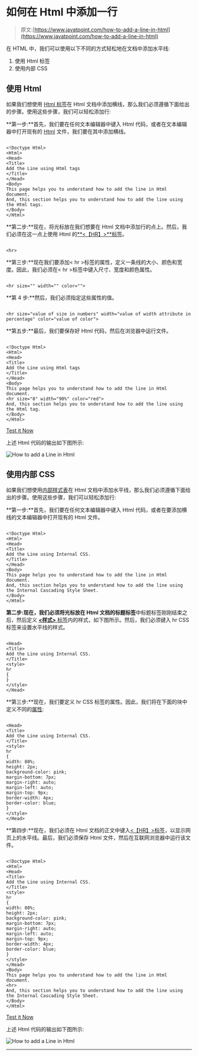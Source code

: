 # 如何在 Html 中添加一行

> 原文:[https://www.javatpoint.com/how-to-add-a-line-in-html](https://www.javatpoint.com/how-to-add-a-line-in-html)

在 HTML 中，我们可以使用以下不同的方式轻松地在文档中添加水平线:

1.  使用 Html 标签
2.  使用内部 CSS

## 使用 Html

如果我们想使用 [Html 标签](https://www.javatpoint.com/html-tags)在 Html 文档中添加横线，那么我们必须遵循下面给出的步骤。使用这些步骤，我们可以轻松添加行:

**第一步:**首先，我们要在任何文本编辑器中键入 Html 代码，或者在文本编辑器中打开现有的 [Html](https://www.javatpoint.com/html-tutorial) 文件，我们要在其中添加横线。

```

<!Doctype Html>
<Html>   
<Head>    
<Title>   
Add the Line using Html tags
</Title>
</Head>
<Body> 
This page helps you to understand how to add the line in Html document.
And, this section helps you to understand how to add the line using the Html tags.
</Body> 
</Html>

```

**第二步:**现在，将光标放在我们想要在 Html 文档中添加行的点上。然后，我们必须在这一点上使用 Html 的[**<【HR】>**标签](https://www.javatpoint.com/html-hr-tag)。

```

<hr>

```

**第三步:**现在我们要添加< hr >标签的属性，定义一条线的大小、颜色和宽度。因此，我们必须在< hr >标签中键入尺寸、宽度和颜色属性。

```

<hr size="" width="" color="">

```

**第 4 步:**然后，我们必须指定这些属性的值。

```

<hr size="value of size in numbers" width="value of width attribute in percentage" color="value of color">

```

**第五步:**最后，我们要保存好 Html 代码，然后在浏览器中运行文件。

```

<!Doctype Html>
<Html>   
<Head>    
<Title>   
Add the Line using Html tags
</Title>
</Head>
<Body> 
This page helps you to understand how to add the line in Html document.
<hr size="8" width="90%" color="red">
And, this section helps you to understand how to add the line using the Html tag.
</Body> 
</Html>

```

[Test it Now](https://www.javatpoint.com/oprweb/test.jsp?filename=How-to-add-a-Line-in-Html-1)

上述 Html 代码的输出如下图所示:

![How to add a Line in Html](../Images/3e431d273f066faa5df7eb3f06a2ca30.png)

## 使用内部 CSS

如果我们想使用[内部样式表](https://www.javatpoint.com/internal-css)在 Html 文档中添加水平线，那么我们必须遵循下面给出的步骤。使用这些步骤，我们可以轻松添加行:

**第一步:**首先，我们要在任何文本编辑器中键入 Html 代码，或者在要添加横线的文本编辑器中打开现有的 Html 文件。

```

<!Doctype Html>
<Html>   
<Head>    
<Title>   
Add the Line using Internal CSS. 
</Title>
</Head>
<Body> 
This page helps you to understand how to add the line in Html document.
And, this section helps you to understand how to add the line using the Internal Cascading Style Sheet.
</Body> 
</Html>

```

**第二步:**现在，我们必须将光标放在 Html 文档的**标题标签**中标题标签刚刚结束之后，然后定义 [**<样式>** 标签](https://www.javatpoint.com/html-style)内的样式，如下图所示。然后，我们必须键入 hr CSS 标签来设置水平线的样式。

```

<Head>    
<Title>   
Add the Line using Internal CSS. 
</Title>
<style>
hr
{
}
</style>
</Head>

```

**第三步:**现在，我们要定义 hr CSS 标签的属性。因此，我们将在下面的块中定义不同的[属性](https://www.javatpoint.com/html-attributes):

```

<Head>    
<Title>   
Add the Line using Internal CSS. 
</Title>
<style>
hr
{
width: 80%;
height: 2px;
background-color: pink;
margin-bottom: 7px;
margin-right: auto;
margin-left: auto;
margin-top: 9px;
border-width: 4px;
border-color: blue;
}
</style>
</Head>

```

**第四步:**现在，我们必须在 Html 文档的正文中键入[<【HR】>标签](https://www.javatpoint.com/html-hr-tag)，以显示网页上的水平线。最后，我们必须保存 Html 文件，然后在互联网浏览器中运行该文件。

```

<!Doctype Html>
<Html>   
<Head>    
<Title>   
Add the Line using Internal CSS. 
</Title>
<style>
hr
{
width: 80%;
height: 2px;
background-color: pink;
margin-bottom: 7px;
margin-right: auto;
margin-left: auto;
margin-top: 9px;
border-width: 4px;
border-color: blue;
}
</style>
</Head>
<Body> 
This page helps you to understand how to add the line in Html document.
<hr>
And, this section helps you to understand how to add the line using the Internal Cascading Style Sheet.
</Body> 
</Html>

```

[Test it Now](https://www.javatpoint.com/oprweb/test.jsp?filename=How-to-add-a-Line-in-Html-2)

上述 Html 代码的输出如下图所示:

![How to add a Line in Html](../Images/4771ff70068723389f59235c5053622d.png)

* * *